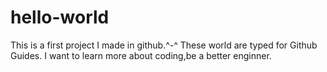 # hello-world
This is a first project I made in github.^-^
These world are typed for Github Guides.
I want to learn more about coding,be a better enginner.
